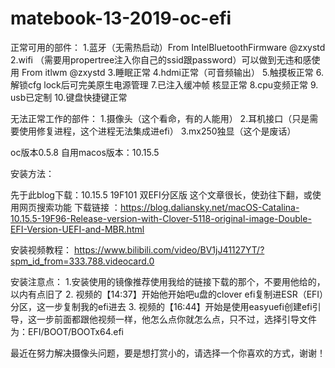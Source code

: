 # matebook-13-2019-oc-efi

正常可用的部件：
1.蓝牙（无需热启动）From IntelBluetoothFirmware @zxystd
2.wifi （需要用propertree注入你自己的ssid跟password）可以做到无违和感使用 From itlwm @zxystd
3.睡眠正常
4.hdmi正常（可音频输出）
5.触摸板正常
6.解锁cfg lock后可完美原生电源管理
7.已注入缓冲帧 核显正常
8.cpu变频正常
9. usb已定制
10.键盘快捷键正常

无法正常工作的部件：
1.摄像头（这个看命，有的人能用）
2.耳机接口（只是需要使用修复进程，这个进程无法集成进efi）
3.mx250独显（这个是废话）

oc版本0.5.8
自用macos版本：10.15.5

安装方法：

先于此blog下载：10.15.5 19F101 双EFI分区版
这个文章很长，使劲往下翻，或使用网页搜索功能
下载链接
：https://blog.daliansky.net/macOS-Catalina-10.15.5-19F96-Release-version-with-Clover-5118-original-image-Double-EFI-Version-UEFI-and-MBR.html

安装视频教程：
https://www.bilibili.com/video/BV1jJ41127YT/?spm_id_from=333.788.videocard.0

安装注意点：
1.安装使用的镜像推荐使用我给的链接下载的那个，不要用他给的，以内有点旧了
2. 视频的【14:37】开始他开始吧u盘的clover efi复制进ESR（EFI）分区，这一步复制我的efi进去
3. 视频的【16:44】开始是使用easyuefi创建efi引导，这一步前面都跟他视频一样，他怎么点你就怎么点，只不过，选择引导文件为：EFI/BOOT/BOOTx64.efi


最近在努力解决摄像头问题，要是想打赏小的，请选择一个你喜欢的方式，谢谢！
